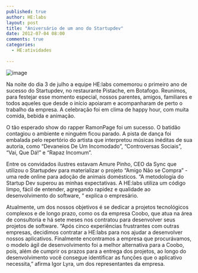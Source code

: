 ```yaml
---
published: true
author: HE:labs
layout: post
title: "Aniversário de um ano do Startupdev"
date: 2012-07-04 08:00
comments: true
categories:
  - HE:atividades
     
---
```

![image](/blog/images/posts/2012-07-04/aniv1anosd.jpg)

Na noite do dia 3 de julho a equipe HE:labs comemorou  o primeiro ano de sucesso do Startupdev, no restaurante Pistache, em Botafogo. Reunimos, para festejar esse momento especial, nossos parentes, amigos, familiares e todos aqueles que desde o início apoiaram e acompanharam de perto o trabalho da empresa. A celebração foi em clima de happy hour, com muita comida, bebida e animação.

O tão esperado show do rapper RamonPage foi um sucesso. O batidão contagiou o ambiente e ninguém ficou parado. A pista de dança foi embalada pelo repertório do artista que interpretou músicas inéditas de sua autoria, como “Devaneios De Um Incomodado”, “Controversas Sociais”, “Vai, Que Dá!” e “Rapaz Incomum”.

Entre os convidados ilustres estavam Amure Pinho, CEO da Sync que utilizou o Startupdev para materializar o projeto “Amigo Não se Compra” - uma rede online para adoção de animais domésticos. “A metodologia do Startup Dev superou as minhas expectativas. A HE:labs utiliza um código limpo, fácil de entender, agregando rapidez e qualidade ao desenvolvimento do software, “ explica o empresário.

Atualmente, um dos nossos objetivos é se dedicar a projetos tecnológicos complexos e de longo prazo, como os da empresa Coobo, que atua na área de consultoria e há sete meses nos contratou para desenvolver seus projetos de software. “Após cinco experiências frustrantes com outras empresas, decidimos contratar a HE:labs para nos ajudar a desenvolver nossos aplicativos. Finalmente encontramos a empresa que procurávamos, o modelo ágil de desenvolvimento foi a melhor alternativa para a Coobo, pois, além de cumprir os prazos para a entrega dos projetos, ao longo do desenvolvimento você consegue identificar as funções que o aplicativo necessita,” afirma Igor Lyra, um dos representantes da empresa.
